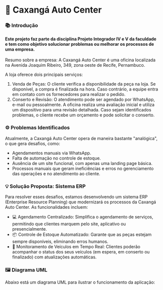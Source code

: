 <h1>🚗 Caxangá Auto Center</h1>

<h3>📚 Introdução</h3>

<h4>Este projeto faz parte da disciplina Projeto Integrador IV e V da faculdade e tem como objetivo solucionar problemas ou melhorar os processos de uma empresa. </h4>

<p>Resumo sobre a empresa: A Caxangá Auto Center é uma oficina localizada na Avenida Joaquim Ribeiro, 349, zona oeste de Recife, Pernambuco.</p>
<p>A loja oferece dois principais serviços:</p>
<ol>
<li>Venda de Peças: O cliente verifica a disponibilidade da peça na loja. Se disponível, a compra é finalizada na hora. Caso contrário, a equipe entra em contato com os fornecedores para realizar o pedido.</li>
<li>Conserto e Revisão: O atendimento pode ser agendado por WhatsApp, e-mail ou pessoalmente. A oficina realiza uma avaliação inicial e utiliza um dispositivo para uma revisão detalhada. Caso sejam identificados problemas, o cliente recebe um orçamento e pode solicitar o conserto.</li>
</ol>
<h3>⚙️ Problemas Identificados</h3>
<p>Atualmente, a Caxangá Auto Center opera de maneira bastante "analógica", o que gera desafios, como:</p>

<ul>
<li>Agendamentos manuais via WhatsApp.</li>
<li>Falta de automação no controle de estoque.</li>
<li>Ausência de um site funcional, com apenas uma landing page básica.</li>
<li>Processos manuais que geram ineficiências e erros no gerenciamento das operações e no atendimento ao cliente.</li>
</ul>

<h3>  💡 Solução Proposta: Sistema ERP</h3>
<p>Para resolver esses desafios, estamos desenvolvendo um sistema ERP (Enterprise Resource Planning) que modernizará os processos da Caxangá Auto Center. As funcionalidades incluem:</p>
<ul>
<li>💻 Agendamento Centralizado: Simplifica o agendamento de serviços, permitindo que clientes marquem pelo site, aplicativo ou presencialmente.</li>
<li>📦 Controle de Estoque Automatizado: Garante que as peças estejam sempre disponíveis, eliminando erros humanos.</li>
<li>📱 Monitoramento de Veículos em Tempo Real: Clientes poderão acompanhar o status dos seus veículos (em espera, em conserto ou finalizado) com atualizações automáticas.</li>
</ul>
  <h3>🖼️ Diagrama UML</h3>
Abaixo está um diagrama UML para ilustrar o funcionamento da aplicação:
